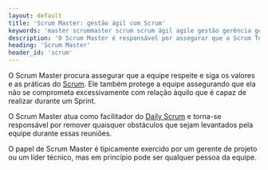 ```yaml
---
layout: default
title: 'Scrum Master: gestão ágil com Scrum'
keywords: 'master scrummaster scrum scrum ágil agile gestão gerência gerenciamento'
description: 'O Scrum Master é responsável por assegurar que o Scrum Team respeite e siga os valores e as práticas do Scrum.'
heading: 'Scrum Master'
header_id: 'scrum'
---
```


O Scrum Master procura assegurar que a equipe respeite e siga os valores e as práticas do [Scrum][]. Ele também protege a equipe assegurando que ela não se comprometa excessivamente com relação àquilo que é capaz de realizar durante um Sprint.

O Scrum Master atua como facilitador do [Daily Scrum][ds] e torna-se responsável por remover quaisquer obstáculos que sejam levantados pela equipe durante essas reuniões.

O papel de Scrum Master é tipicamente exercido por um gerente de projeto ou um líder técnico, mas em princípio pode ser qualquer pessoa da equipe.


[st]:		/scrum/scrum_team
[ds]:		/scrum/daily_scrum
[Scrum]:	/scrum